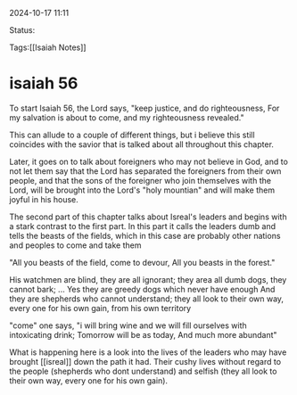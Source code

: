 
2024-10-17 11:11

Status:

Tags:[[Isaiah Notes]]

# isaiah 56


To start Isaiah 56, the Lord says, "keep justice, and do righteousness, For my salvation is about to come, and my righteousness revealed."

This can allude to a couple of different things, but i believe this still coincides with the savior that is talked about all throughout this chapter.

Later, it goes on to talk about foreigners who may not believe in God, and to not let them say that the Lord has separated the foreigners from their own people, and that the sons of the foreigner who join themselves with the Lord, will be brought into the Lord's "holy mountian" and will make them joyful in his house.

The second part of this chapter talks about Isreal's leaders and begins with a stark contrast to the first part. In this part it calls the leaders dumb and tells the beasts of the fields, which in this case are probably other nations and peoples to come and take them

"All you beasts of the field, come to devour, All you beasts in the forest."

His watchmen are blind, they are all ignorant;
they area all dumb dogs,
they cannot bark;
...
Yes they are greedy dogs
which never have enough
And they are shepherds
who cannot understand;
they all look to their own way,
every one for his own gain,
from his own territory

"come" one says, "i will bring wine and we will fill ourselves with intoxicating drink;
Tomorrow will be as today,
And much more abundant"

What is happening here is a look into the lives of the leaders who may have brought [[isreal]] down the path it had. Their cushy lives without regard to the people (shepherds who dont understand) and selfish (they all look to their own way, every one for his own gain). 
